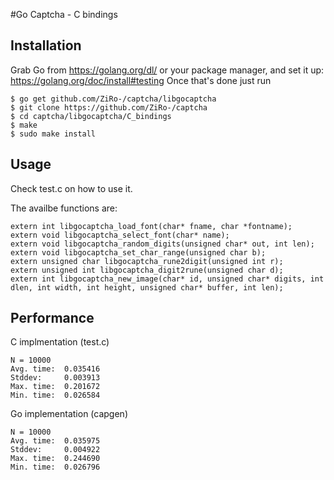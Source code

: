 #Go Captcha - C bindings

## Installation
Grab Go from https://golang.org/dl/ or your package manager, and set it up: https://golang.org/doc/install#testing
Once that's done just run
```
$ go get github.com/ZiRo-/captcha/libgocaptcha
$ git clone https://github.com/ZiRo-/captcha
$ cd captcha/libgocaptcha/C_bindings
$ make
$ sudo make install
```

## Usage
Check test.c on how to use it.

The availbe functions are:
```
extern int libgocaptcha_load_font(char* fname, char *fontname);
extern void libgocaptcha_select_font(char* name);
extern void libgocaptcha_random_digits(unsigned char* out, int len);
extern void libgocaptcha_set_char_range(unsigned char b);
extern unsigned char libgocaptcha_rune2digit(unsigned int r);
extern unsigned int libgocaptcha_digit2rune(unsigned char d);
extern int libgocaptcha_new_image(char* id, unsigned char* digits, int dlen, int width, int height, unsigned char* buffer, int len);
```

## Performance

C implmentation (test.c)

```
N = 10000
Avg. time:  0.035416
Stddev:     0.003913
Max. time:  0.201672
Min. time:  0.026584
```


Go implementation (capgen)

```
N = 10000
Avg. time:  0.035975
Stddev:     0.004922
Max. time:  0.244690
Min. time:  0.026796
```

